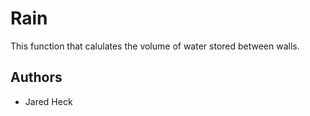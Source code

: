 # Rain
This function that calulates the volume of water stored between walls.  

## Authors
* Jared Heck
